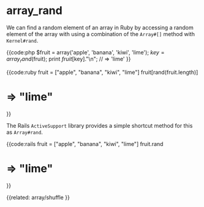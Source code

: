 # array_rand

We can find a random element of an array in Ruby by accessing a random element
of the array with using a combination of the `Array#[]` method with
`Kernel#rand`.

{{code:php
$fruit = array('apple', 'banana', 'kiwi', 'lime');
$key   = array_rand($fruit);
print $fruit[$key]."\n";
// => 'lime'
}}

{{code:ruby
fruit = ["apple", "banana", "kiwi", "lime"]
fruit[rand(fruit.length)]
# => "lime"
}}

The Rails `ActiveSupport` library provides a simple shortcut method for this
as `Array#rand`.

{{code:rails
fruit = ["apple", "banana", "kiwi", "lime"]
fruit.rand
# => "lime"
}}

{{related:
    array/shuffle
}}
